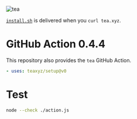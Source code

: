 ![tea](https://tea.xyz/banner.png)

[`install.sh`](./install.sh) is delivered when you `curl tea.xyz`.


# GitHub Action 0.4.4

This repository also provides the `tea` GitHub Action.

```yaml
- uses: teaxyz/setup@v0
```

# Test

```sh
node --check ./action.js
```
